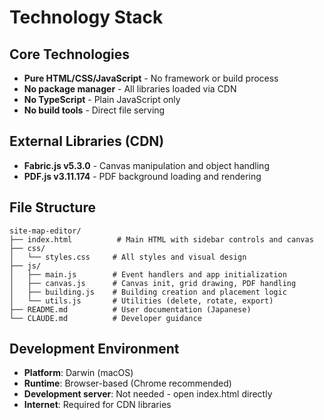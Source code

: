 # Technology Stack

## Core Technologies
- **Pure HTML/CSS/JavaScript** - No framework or build process
- **No package manager** - All libraries loaded via CDN
- **No TypeScript** - Plain JavaScript only
- **No build tools** - Direct file serving

## External Libraries (CDN)
- **Fabric.js v5.3.0** - Canvas manipulation and object handling
- **PDF.js v3.11.174** - PDF background loading and rendering

## File Structure
```
site-map-editor/
├── index.html          # Main HTML with sidebar controls and canvas
├── css/
│   └── styles.css     # All styles and visual design
├── js/
│   ├── main.js        # Event handlers and app initialization
│   ├── canvas.js      # Canvas init, grid drawing, PDF handling
│   ├── building.js    # Building creation and placement logic
│   └── utils.js       # Utilities (delete, rotate, export)
├── README.md          # User documentation (Japanese)
└── CLAUDE.md          # Developer guidance
```

## Development Environment
- **Platform**: Darwin (macOS)
- **Runtime**: Browser-based (Chrome recommended)
- **Development server**: Not needed - open index.html directly
- **Internet**: Required for CDN libraries